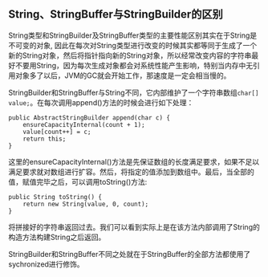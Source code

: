 ## String、StringBuffer与StringBuilder的区别

String类型和StringBuilder及StringBuffer类型的主要性能区别其实在于String是不可变的对象, 因此在每次对String类型进行改变的时候其实都等同于生成了一个新的String对象，然后将指针指向新的String对象，所以经常改变内容的字符串最好不要用String，因为每次生成对象都会对系统性能产生影响，特别当内存中无引用对象多了以后，JVM的GC就会开始工作，那速度是一定会相当慢的。

StringBuilder和StringBuffer与String不同，它内部维护了一个字符串数组`char[] value;`。在每次调用append()方法的时候会进行如下处理：

    public AbstractStringBuilder append(char c) {
        ensureCapacityInternal(count + 1);
        value[count++] = c;
        return this;
    }
这里的ensureCapacityInternal()方法是先保证数组的长度满足要求，如果不足以满足要求就对数组进行扩容。然后，将指定的值添加到数组中。最后，当全部的值，赋值完毕之后，可以调用toString()方法:

    public String toString() {
        return new String(value, 0, count);
    }
将拼接好的字符串返回过去。我们可以看到实际上是在该方法内部调用了String的构造方法构建String之后返回。

StringBuilder和StringBuffer不同之处就在于StringBuffer的全部方法都使用了sychronized进行修饰。
